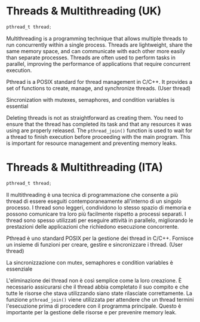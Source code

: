 # Threads & Multithreading (UK)

```C
pthread_t thread;
```
Multithreading is a programming technique that allows multiple threads to run concurrently within a single process. Threads are lightweight, share the same memory space, and can communicate with each other more easily than separate processes.
Threads are often used to perform tasks in parallel, improving the performance of applications that require concurrent execution.

Pthread is a POSIX standard for thread management in C/C++. It provides a set of functions to create, manage, and synchronize threads. (User thread)

Sincronization with mutexes, semaphores, and condition variables is essential

Deleting threads is not as straightforward as creating them. You need to ensure that the thread has completed its task and that any resources it was using are properly released. The `pthread_join()` function is used to wait for a thread to finish execution before proceeding with the main program. This is important for resource management and preventing memory leaks.

# Threads & Multithreading (ITA)

```C
pthread_t thread;
```
Il multithreading è una tecnica di programmazione che consente a più thread di essere eseguiti contemporaneamente all'interno di un singolo processo. I thread sono leggeri, condividono lo stesso spazio di memoria e possono comunicare tra loro più facilmente rispetto a processi separati.
I thread sono spesso utilizzati per eseguire attività in parallelo, migliorando le prestazioni delle applicazioni che richiedono esecuzione concorrente.

Pthread è uno standard POSIX per la gestione dei thread in C/C++. Fornisce un insieme di funzioni per creare, gestire e sincronizzare i thread. (User thread)

La sincronizzazione con mutex, semaphores e condition variables è essenziale

L'eliminazione dei thread non è così semplice come la loro creazione. È necessario assicurarsi che il thread abbia completato il suo compito e che tutte le risorse che stava utilizzando siano state rilasciate correttamente. La funzione `pthread_join()` viene utilizzata per attendere che un thread termini l'esecuzione prima di procedere con il programma principale. Questo è importante per la gestione delle risorse e per prevenire memory leak.
